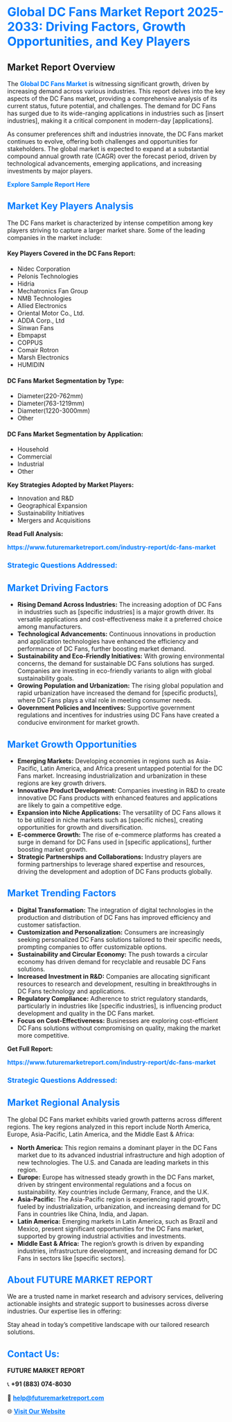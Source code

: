 <h1 style="color: #007BFF;">Global DC Fans Market Report 2025-2033: Driving Factors, Growth Opportunities, and Key Players</h1>

<section id="overview">
<h2>Market Report Overview</h2>
<p>The <a href="https://www.futuremarketreport.com/industry-report/dc-fans-market" style="color: #007BFF; text-decoration: none;"><strong>Global DC Fans Market</strong></a> is witnessing significant growth, driven by increasing demand across various industries. This report delves into the key aspects of the DC Fans market, providing a comprehensive analysis of its current status, future potential, and challenges. The demand for DC Fans has surged due to its wide-ranging applications in industries such as [insert industries], making it a critical component in modern-day [applications].</p>
<p>As consumer preferences shift and industries innovate, the DC Fans market continues to evolve, offering both challenges and opportunities for stakeholders. The global market is expected to expand at a substantial compound annual growth rate (CAGR) over the forecast period, driven by technological advancements, emerging applications, and increasing investments by major players.</p>
</section>

<section id="overview">
<p><a href="https://www.futuremarketreport.com/request-sample/reportId=46188" style="color: #007BFF; text-decoration: none;"><strong>Explore Sample Report Here</strong></a></p>
</section>

<section id="key-players">
<h2 style="color: #007BFF;">Market Key Players Analysis</h2>
<p>The DC Fans market is characterized by intense competition among key players striving to capture a larger market share. Some of the leading companies in the market include:</p>
<h4>Key Players Covered in the DC Fans Report:</h4>
<ul><li>Nidec Corporation</li><li>Pelonis Technologies</li><li>Hidria</li><li>Mechatronics Fan Group</li><li>NMB Technologies</li><li>Allied Electronics</li><li>Oriental Motor Co., Ltd.</li><li>ADDA Corp., Ltd</li><li>Sinwan Fans</li><li>Ebmpapst</li><li>COPPUS</li><li>Comair Rotron</li><li>Marsh Electronics</li><li>HUMIDIN</li></ul>
<h4>DC Fans Market Segmentation by Type:</h4>
<ul><li>Diameter(220-762mm)</li><li>Diameter(763-1219mm)</li><li>Diameter(1220-3000mm)</li><li>Other</li></ul>

<h4>DC Fans Market Segmentation by Application:</h4>
<ul><li>Household</li><li>Commercial</li><li>Industrial</li><li>Other</li></ul>
<p><strong>Key Strategies Adopted by Market Players:</strong></p>
<ul>
<li>Innovation and R&D</li>
<li>Geographical Expansion</li>
<li>Sustainability Initiatives</li>
<li>Mergers and Acquisitions</li>
</ul>
</section>

<section>
<p><strong>Read Full Analysis: </strong></p><a href="https://www.futuremarketreport.com/industry-report/dc-fans-market" style="color: #007BFF; text-decoration: none;"><strong>https://www.futuremarketreport.com/industry-report/dc-fans-market</strong></a>
<h3 style="color: #007BFF;">Strategic Questions Addressed:</h3>
</section>

<section id="driving-factors">
<h2 style="color: #007BFF;">Market Driving Factors</h2>
<ul>
<li><strong>Rising Demand Across Industries:</strong> The increasing adoption of DC Fans in industries such as [specific industries] is a major growth driver. Its versatile applications and cost-effectiveness make it a preferred choice among manufacturers.</li>
<li><strong>Technological Advancements:</strong> Continuous innovations in production and application technologies have enhanced the efficiency and performance of DC Fans, further boosting market demand.</li>
<li><strong>Sustainability and Eco-Friendly Initiatives:</strong> With growing environmental concerns, the demand for sustainable DC Fans solutions has surged. Companies are investing in eco-friendly variants to align with global sustainability goals.</li>
<li><strong>Growing Population and Urbanization:</strong> The rising global population and rapid urbanization have increased the demand for [specific products], where DC Fans plays a vital role in meeting consumer needs.</li>
<li><strong>Government Policies and Incentives:</strong> Supportive government regulations and incentives for industries using DC Fans have created a conducive environment for market growth.</li>
</ul>
</section>

<section id="growth-opportunities">
<h2 style="color: #007BFF;">Market Growth Opportunities</h2>
<ul>
<li><strong>Emerging Markets:</strong> Developing economies in regions such as Asia-Pacific, Latin America, and Africa present untapped potential for the DC Fans market. Increasing industrialization and urbanization in these regions are key growth drivers.</li>
<li><strong>Innovative Product Development:</strong> Companies investing in R&D to create innovative DC Fans products with enhanced features and applications are likely to gain a competitive edge.</li>
<li><strong>Expansion into Niche Applications:</strong> The versatility of DC Fans allows it to be utilized in niche markets such as [specific niches], creating opportunities for growth and diversification.</li>
<li><strong>E-commerce Growth:</strong> The rise of e-commerce platforms has created a surge in demand for DC Fans used in [specific applications], further boosting market growth.</li>
<li><strong>Strategic Partnerships and Collaborations:</strong> Industry players are forming partnerships to leverage shared expertise and resources, driving the development and adoption of DC Fans products globally.</li>
</ul>
</section>

<section id="trending-factors">
<h2 style="color: #007BFF;">Market Trending Factors</h2>
<ul>
<li><strong>Digital Transformation:</strong> The integration of digital technologies in the production and distribution of DC Fans has improved efficiency and customer satisfaction.</li>
<li><strong>Customization and Personalization:</strong> Consumers are increasingly seeking personalized DC Fans solutions tailored to their specific needs, prompting companies to offer customizable options.</li>
<li><strong>Sustainability and Circular Economy:</strong> The push towards a circular economy has driven demand for recyclable and reusable DC Fans solutions.</li>
<li><strong>Increased Investment in R&D:</strong> Companies are allocating significant resources to research and development, resulting in breakthroughs in DC Fans technology and applications.</li>
<li><strong>Regulatory Compliance:</strong> Adherence to strict regulatory standards, particularly in industries like [specific industries], is influencing product development and quality in the DC Fans market.</li>
<li><strong>Focus on Cost-Effectiveness:</strong> Businesses are exploring cost-efficient DC Fans solutions without compromising on quality, making the market more competitive.</li>
</ul>
</section>

<section>
<p><strong>Get Full Report: </strong></p><a href="https://www.futuremarketreport.com/industry-report/dc-fans-market" style="color: #007BFF; text-decoration: none;"><strong>https://www.futuremarketreport.com/industry-report/dc-fans-market</strong></a>
<h3 style="color: #007BFF;">Strategic Questions Addressed:</h3>
</section>


<section id="regional-analysis">
<h2 style="color: #007BFF;">Market Regional Analysis</h2>
<p>The global DC Fans market exhibits varied growth patterns across different regions. The key regions analyzed in this report include North America, Europe, Asia-Pacific, Latin America, and the Middle East & Africa:</p>
<ul>
<li><strong>North America:</strong> This region remains a dominant player in the DC Fans market due to its advanced industrial infrastructure and high adoption of new technologies. The U.S. and Canada are leading markets in this region.</li>
<li><strong>Europe:</strong> Europe has witnessed steady growth in the DC Fans market, driven by stringent environmental regulations and a focus on sustainability. Key countries include Germany, France, and the U.K.</li>
<li><strong>Asia-Pacific:</strong> The Asia-Pacific region is experiencing rapid growth, fueled by industrialization, urbanization, and increasing demand for DC Fans in countries like China, India, and Japan.</li>
<li><strong>Latin America:</strong> Emerging markets in Latin America, such as Brazil and Mexico, present significant opportunities for the DC Fans market, supported by growing industrial activities and investments.</li>
<li><strong>Middle East & Africa:</strong> The region’s growth is driven by expanding industries, infrastructure development, and increasing demand for DC Fans in sectors like [specific sectors].</li>
</ul>
</section>

<footer>
<h2 style="color: #007BFF;">About FUTURE MARKET REPORT</h2>
<p>We are a trusted name in market research and advisory services, delivering actionable insights and strategic support to businesses across diverse industries. Our expertise lies in offering:</p>

<p>Stay ahead in today’s competitive landscape with our tailored research solutions.</p>

<h2 style="color: #007BFF;">Contact Us:</h2>
<p><strong>FUTURE MARKET REPORT</strong></p>
<p>📞 <strong>+91 (883) 074-8030</strong></p>
<p>📧 <strong><a href="mailto:help@futuremarketreport.com" style="color: #007BFF;">help@futuremarketreport.com</a></strong></p>
<p>🌐 <strong><a href="https://www.futuremarketreport.com/" style="color: #007BFF;">Visit Our Website</a></strong></p>
</footer>